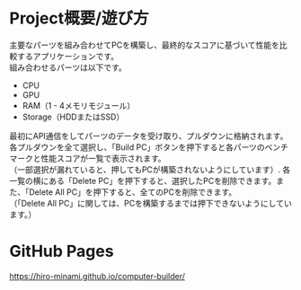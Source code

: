 # Project概要/遊び方
主要なパーツを組み合わせてPCを構築し、最終的なスコアに基づいて性能を比較するアプリケーションです。  
組み合わせるパーツは以下です。    
- CPU
- GPU
- RAM（1 - 4メモリモジュール）
- Storage（HDDまたはSSD）

最初にAPI通信をしてパーツのデータを受け取り、プルダウンに格納されます。各プルダウンを全て選択し、「Build PC」ボタンを押下すると各パーツのベンチマークと性能スコアが一覧で表示されます。  
（一部選択が漏れていると、押してもPCが構築されないようにしています）. 
各一覧の横にある「Delete PC」を押下すると、選択したPCを削除できます。また、「Delete All PC」を押下すると、全てのPCを削除できます。  
（「Delete All PC」に関しては、PCを構築するまでは押下できないようにしています。）

# GitHub Pages
https://hiro-minami.github.io/computer-builder/
